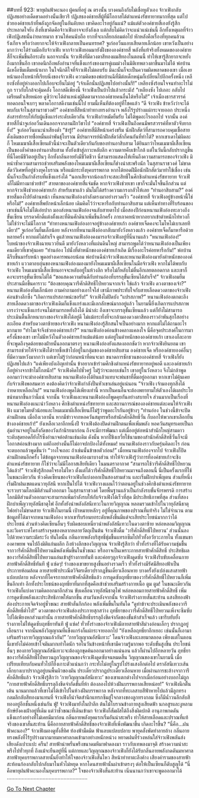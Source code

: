 ##บทที่ 923: พายุฝนฟ้าคะนอง
ผู้คนที่อยู่ ณ ตรงนั้น บางคนถึงกับไม่เชื่อหูตัวเอง
จ้าวเฟิงกลับปฏิเสธอย่างเด็ดขาดอย่างนั้นเชียวรึ
ปฏิเสธองค์ชายสี่ผู้ที่มีโอกาสได้ตำแหน่งรัชทายาทมากที่สุด แต่ไปช่วยองค์ชายเก้าที่พลังถูกจัดอยู่ในอันดับหก
เขาคิดอะไรอยู่กันแน่?
แม้แต่ตัวองค์ชายสี่เองยังรู้สึกประหลาดใจยิ่ง
สิ่งที่เขาคิดคือจ้าวเฟิงอาจจะยังลังเล แต่กลับไม่คิดว่าจะแน่วแน่เช่นนี้
อีกทั้งเหตุผลที่จ้าวเฟิงปฏิเสธนั้นง่ายดายมาก ชวนให้คนนับถือ ยากที่จะเกลี้ยกล่อมต่อไป
หักหลังคือเรื่องที่ทุกคนล้วนรังเกียจ
หรือว่าอยากจะให้จ้าวเฟิงกลายเป็นคนทรยศ?
จูเก๋ออวิ๋นแอบเสียดายเล็กน้อย เขาหวังเป็นอย่างมากว่าจะได้ร่วมมือกับจ้าวเฟิง หากจ้าวเฟิงยอมมายังฝั่งขององค์ชายสี่ พลังที่แท้จริงทั้งหมดขององค์ชายสี่ก็จะเพิ่มขึ้นอีกระดับ
นอกจากนั้น จ้าวเฟิงที่มีดวงตาสีทองผมสีทองในตอนนี้ ทำให้เขารู้สึกยากจะหยั่งถึงมากขึ้นอีก
เขาอดนึกถึงพลังอำนาจที่แข็งแกร่งของมารคู่ผมม่วงในมิติเทพลวงตาขึ้นมาไม่ได้
พ่อบ้านฉีเหงื่อซึมเต็มหน้าผาก ในใจนึกดีใจที่จ้าวเฟิงไม่ตอบรับ มิฉะนั้นก็จะเป็นความผิดพลาดของเขา
เมื่อเงยหน้ามองใบหน้าที่เรียบนิ่งของจ้าวเฟิง ความคิดของพ่อบ้านฉีที่มีต่อเด็กหนุ่มก็เปลี่ยนไปอีกครั้งหนึ่ง
เหลียงซังที่อยู่ห่างออกไปเกือบจะยืนไม่อยู่
“เจ้าเด็กนั่นปฏิเสธไปอย่างนั้นรึ!” เหลียงซังร้อนใจจนทำอะไรไม่ถูก ราวกับใกล้จะคุ้มคลั่ง
โอกาสดีเพียงนี้ จ้าวเฟิงเป็นบ้าไปแล้วกระมัง!
“เหลียงซัง ไปเถอะ กลับไปเตรียมตัวเสียหน่อย ดูซิว่าจะได้ตำแหน่งผู้ติดตามจากองค์ชายคนอื่นได้หรือไม่!”
เจ้าเมืองธารสวรรค์ทอดถอนใจเบาๆ พลาดโอกาสดีงามเช่นนี้ไป ยามนี้เห็นทีต้องอยู่ที่โชคแล้ว
“ดี จ้าวเฟิง ข้าหวังว่าจะได้พบกับเจ้าในสุสานราชวงศ์!”
องค์ชายสี่สีหน้าท่าทางทรงอำนาจ พลังไร้รูปร่างแผ่กระจายออก ประหนึ่งส่งสารท้ารบให้กับผู้แข็งแกร่งระดับเดียวกัน
จ้าวเฟิงกำหมัดยิ้มรับ ไม่ได้พูดอะไรออกไป
จากนั้น องค์ชายสี่ก็นำจูเก๋ออวิ๋นเดินออกจากลานฝึกวิชาไป
“องค์ชายสี่ จ้าวเฟิงเป็นถึงคนมีพรสวรรค์ที่หาตัวจับยากยิ่ง!”
จูเก๋ออวิ๋นแนะนำเสียงต่ำ
“ข้ารู้!”
องค์ชายสี่มีสีหน้าเคร่งขรึม
นักฝึกสัตว์ที่สามารถควบคุมเชื้อสายดั้งเดิมของรายชื่อหมื่นเผ่าพันธุ์โบราณ มีปรมาจารย์นักฝึกสัตว์สักกี่คนกันที่ทำได้?
หากเขาเดาไม่ผิดละก็ ไหมเมฆาผีเสื้อเซียนตัวนี้น่าจะเป็นตัวเดียวกันกับของท่านอาสิบสาม
ได้ยินมาว่าไหมเมฆาผีเสื้อเซียนเป็นของล้ำค่าของท่านอาสิบสาม ทั้งยังเข้าสู่ภาวะหลับลึก ความตายคืบเข้าใกล้
แต่ในวันนี้กลับปรากฏขึ้นที่นี่โดยมีชีวิตอยู่เป็นๆ อีกทั้งกลิ่นอายยังมีชีวิตชีวา
นี่สามารถแสดงให้เห็นถึงความสามารถของจ้าวเฟิง
มิหนำซ้ำความสามารถช่วยเสริมพลังของไหมเมฆาผีเสื้อเซียนก็ช่างน่าสะพรึงนัก
ในสุสานราชวงศ์ ไม่ขาดสัตว์วิเศษที่อยู่ช่วงยุคโบราณ หรือแม้กระทั่งยุคบรรพกาล
หากได้ยอดฝีมือนักฝึกสัตว์มาทำใช้เชื่อง เช่นนั้นก็จะเป็นกำลังรบที่แข็งแกร่งได้
“นอกเสียจากน้องเก้าจะสละสิทธิ์ในศึกชิงตำแหน่งรัชทายาท จ้าวเฟิงก็ไม่มีทางมาช่วยข้า!”
สายตาขององค์ชายสี่แจ่มชัด
หากจ้าวเฟิงช่วยเขา เขาก็จะมั่นใจขึ้นอีกส่วน
แต่หากจ้าวเฟิงช่วยองค์ชายเก้า สำหรับเขาแล้ว มันไม่ได้สร้างความเกรงกลัวให้เลย
“ท่านอาสิบสาม?”
องค์ชายสี่มองไปยังด้านหน้า เห็นหนานเฟิงอ๋องกำลังตรงมาอย่างรวดเร็ว
“องค์ชายสี่ จ้าวเฟิงอยู่ข้างหน้านี้ใช่หรือไม่!”
องค์ชายสี่พยักหน้าเล็กน้อย เดิมคิดไว้ว่าจะหารือกับท่านอาสิบสาม แต่เห็นท่าทางที่รีบร้อนของเขาเช่นนี้จึงไม่ได้เอ่ยปาก มองส่งหนานเฟิงอ๋องจนลับสายตาไป
เมื่อสองปีก่อนหนานเฟิงอ๋องทะลวงถึงขั้นเซียน บรรดาศักดิ์แต่งตั้งและที่ดินศักดินาเพิ่มขึ้นอีกครั้ง ภายภาคหน้าหากอยากเข้าตำหนักไท่หวงก็ไม่ใช่ว่าจะไม่มีโอกาส
“ท่าทางหนานเฟิงอ๋องอาจอยู่ข้างองค์ชายเก้า องค์ชายเจ็ดคงจะโมโหไม่เบาเลยทีเดียว!”
จูเก๋ออวิ๋นยิ้มเล็กน้อย หลังจากที่หนานเฟิงอ๋องกลับมายังวังหลวงแล้ว องค์ชายเจ็ดก็มาหารือด้วยหลายครั้ง หากแต่ไม่สำเร็จ
ดูแล้วหนานเฟิงอ๋องคงมารอจ้าวเฟิงอยู่ที่นี่นานแล้ว
“หนานเฟิงอ๋อง!”
ใบหน้าของจ้าวเฟิงฉายแววยินดี มายังวังหลวงที่แผ่นดินใหญ่ สามารถพูดได้ว่าหนานเฟิงอ๋องเป็นเพียงคนเดียวที่เขาคุ้นเคย
“ท่านอ๋อง ไปนั่งที่ตำหนักขององค์ชายเก้าเถิด มีเรื่องอะไรค่อยหารือกัน!”
พ่อบ้านฉีรีบขึ้นมารับหน้า พูดอย่างเคารพนอบน้อม
พ่อบ้านฉีนำจ้าวเฟิงและหนานเฟิงอ๋องมายังตำหนักขององค์ชายเก้า
แววตาอบอุ่นของหนานเฟิงอ๋องมองมายังไหมเมฆาผีเสื้อเซียนในมือจ้าวเฟิง
หากไม่ได้พบกับจ้าวเฟิง ไหมเมฆาผีเสื้อเซียนอาจจะหลับอยู่ในห้วงลึก หรือไม่ก็หลับไม่ตื่นอีกเลยตลอดกาล และเขาก็คงจะบรรลุขั้นเซียนไม่ได้
“ขอแสดงความยินดีกับท่านอ๋องที่บรรลุขั้นเซียนได้สำเร็จ!” จ้าวเฟิงอมยิ้ม ประสานมือขึ้นคาราวะ
“ต้องขอบคุณวารีศักดิสิทธิ์ไป่หยวนจากเจ้า ใช่แล้ว จ้าวเฟิง ดวงตาของเจ้า?”
หนานเฟิงอ๋องยิ้มเล็กน้อย ถามคำถามอย่างเอาใจใส่ เขามีภาพประทับใจกับสายเลือดดวงตาของจ้าวเฟิงค่อนข้างลึกซึ้ง
“เกิดการแปรสภาพน่ะขอรับ!” จ้าวเฟิงไม่ปิดบัง
“แปรสภาพ?”
หนานเฟิงอ๋องตกตะลึง สายเลือดดวงตาของจ้าวเฟิงเดิมก็แข็งแกร่งและมีเอกลักษณ์มากอยู่แล้ว ในยามนี้ยิ่งเกิดการแปรสภาพ เกรงว่าจะแข็งแกร่งจนไม่สามารถหยั่งถึงได้
มิน่าล่ะ ถึงเขาจะบรรลุขั้นเซียนแล้ว แต่ก็ยังไม่สามารถประเมินตื้นลึกหนาบางของจ้าวเฟิงได้อยู่ดี ไม่แม้กระทั่งที่จะกล้ามองดวงตาสีทองราวอำพันสุกใสอย่างละเอียด
สำหรับดวงตาซ้ายของจ้าวเฟิง หนานเฟิงอ๋องรู้สึกสนใจเป็นอย่างมาก หากแต่ไม่ได้ถามอะไรมากมาย
“ทำไมเจ้าจึงช่วยองค์ชายเก้า?”
หนานเฟิงอ๋องค่อนข้างคลางแคลงใจ นี่คือจุดประสงค์ในการมาครั้งนี้ของเขา
เขาไม่มีหวังในตัวองค์ชายเก้าแม้แต่น้อย แต่อยู่ในตำหนักขององค์ชายเก้า เขาเองก็ละอายที่จะพูดถึงจุดด้อยของฝ่ายนั้นออกมาตรงๆ
หนานเฟิงอ๋องยังแสดงออกชัดว่า หากจ้าวเฟิงยินยอม เขาสามารถช่วยให้จ้าวเฟิงได้รายชื่อเข้าไปอยู่ในกลุ่มขององค์ชายสิบสาม องค์ชายเจ็ด หรือองค์ชายองค์อื่นๆ ที่มีความหวังมากกว่า
แต่เขาไม่รู้ว่าก่อนหน้าที่ตนจะมา ขนาดการชักชวนขององค์ชายสี่ จ้าวเฟิงก็ยังปฏิเสธไปแล้ว
“แค่เพียงบังเอิญเท่านั้น ข้าอยากเข้าร่วมศึกชิงตำแหน่งรัชทายาทอยู่พอดี และองค์ชายเก้าก็อยู่ห่างจากข้าไม่ไกลนัก!”
จ้าวเฟิงคิดไปชั่วครู่ ไม่รู้ว่าจะตอบเช่นไร เขาอยู่ในวังหลวง จึงไม่กล้าพูดออกมาว่าจะฆ่าองค์ชายสิบสาม
หนานเฟิงอ๋องได้ยินแล้วแทบจะพ่นชาที่ดื่มอยู่ออกมา
หากเขาไม่คุ้นเคยกับจ้าวเฟิงพอสมควร คงต้องคิดว่าจ้าวเฟิงกำลังปั่นหัวเขาเล่นอยู่แน่นอน
“จ้าวเฟิง เจ้ามองทุกสิ่งได้ง่ายดายเหลือเกิน!”
หนานเฟิงอ๋องพูดได้เพียงเท่านี้
หากเป็นคนอื่นจะต้องพยายามให้ตัวเองได้ผลประโยชน์ทมากขึ้นกว่านี้แน่
จากนั้น จ้าวเฟิงและหนานเฟิงอ๋องก็พูดคุยกันอย่างสบายใจ
ส่วนมากเป็นเรื่องที่หนานเฟิงอ๋องแนะนำวังหลวง ศึกชิงตำแหน่งรัชทายาท และสถานการณ์ขององค์ชายแต่ละคนให้จ้าวเฟิงฟัง
แมวขโมยตัวน้อยและไหมเมฆาผีเสื้อเซียนก็ไม่รู้ว่าพูดอะไรกันอยู่ข้างๆ
“ท่านอ๋อง ในช่วงนี้ข้าจะปิดด่านฝึกตน เมื่อถึงเวลานั้น หากมีข่าวจากหอควันสมุทรหรือสำนักศักดิ์สิทธิ์วั่น ก็บอกให้พวกเขาเลือกยืนข้างองค์ชายเก้า!”
ยังเหลือเวลาอีกหนึ่งปี จ้าวเฟิงต้องปิดด่านฝึกตนเพื่อเพิ่มพลัง
หอควันสมุทรเคยเป็นกลุ่มอำนาจอยู่ในสังกัดของวังเก้านิรยมาก่อน ถึงจะมีการพัฒนา แต่เมื่ออยู่ต่อหน้าสำนักใหญ่สามดาวระดับสุดยอดก็ยังไร้ซึ่งอำนาจต่อต้านเช่นเดิม
ดังนั้น หากปี้ชิงเยวี่ยใช้นามของสำนักศักดิ์สิทธิ์วั่นก็จะมีโอกาสค่อนข้างมาก
แต่ถึงอย่างนั้นก็ไม่อาจปกป้องได้ทั้งหมด!
หนานเฟิงอ๋องราวกับครุ่นคิดอะไร ก่อนจะตบอกแล้วพูดขึ้นว่า “วางใจเถอะ ถ้าเช่นนั้นข้าขอตัวก่อน!”
เมื่อหนานเฟิงอ๋องจากไป จ้าวเฟิงก็ปิดด่านฝึกตนอีกครั้ง
ได้ข้อมูลจากหนานเฟิงอ๋องมาบางส่วน ทำให้จ้าวเฟิงรู้ว่าการที่องค์ชายเก้าจะชิงตำแหน่งรัชทายาท ก็ใช่ว่าจะไม่มีโอกาสเสียทีเดียว
ในมนตราอากาศ
“สามารถใช้วารีศักดิ์สิทธิ์ไป่หยวนได้แล้ว!”
จ้าวเฟิงรู้สึกอดใจรอไม่ไหว ตั้งแต่ได้วารีศักดิ์สิทธิ์ไป่หยวนมาจนถึงตอนนี้ นี่เป็นครั้งแรกที่ใช้
ในขณะเดียวกัน ห้วงคิดเซียนของจ้าวเฟิงก็แบ่งออกเป็นสองสามส่วน และเริ่มฝึกบำเพ็ญตน
ส่วนที่หนึ่ง เริ่มฝึกฝนเขตแดนวายุอัสนี หากเป็นไปได้ จ้าวเฟิงวางแผนไว้ว่าตอนอยู่ในช่วงศึกชิงตำแหน่งรัชทายาทจะรวบรวมโลกมิติส่วนตัวออกมา
ในสุสานราชวงศ์ โดยพื้นฐานแล้วเป็นกำลังรบขั้นจักรพรรดิ
การสร้างโลกมิติส่วนตัวออกมาจะสามารถเพิ่มกำลังรบให้กับจ้าวเฟิงได้เร็วที่สุด มีประสิทธิภาพที่สุด
ส่วนที่สอง ฝึกบำเพ็ญวายุอัสนีธาตุไฟ อีกทั้งยังนำพลังอัสนีเทวะในกายวิญญาณ หลอมรวมเข้าไปในวายุอัสนีธาตุไฟอย่างไม่ขาดสาย
จ้าวเฟิงในยามนี้ เป้าหมายหลักๆ อยู่ที่คุณภาพของปราณที่แท้จริง ไม่ใช่จำนวน
ตามข้อมูลที่ได้มาจากหนานเฟิงอ๋อง หากเขารีบร้อนยกระดับพลังขึ้นมีแต่จะเสียประโยชน์มากกว่าได้ประโยชน์
ส่วนห้วงคิดเซียนอื่นๆ รับผิดชอบเหนี่ยวนำพลังอัสนีเทวะในดวงตาซ้าย หล่อหลอมวิญญาณ และวิเคราะห์โครงสร้างจุดของหลากหลายวัตถุเป็นต้น
จ้าวเฟิงดื่ม ‘วารีศักดิ์สิทธิ์ไป่หยวน’ ส่วนนั้นลงไปด้วยความระมัดระวัง ทันใดนั้น กลิ่นอายพลังบริสุทธิ์ชุ่มชื้นแทรกซึมไปทั่วทั้งอวัยวะภายใน ทั้งแขนขาองคาพยพ จนไปถึงมิติแก่นผลึก ถึงห้วงลึกของวิญญาณ
จ้าวเฟิงรู้สึกว่า ทั่วทั้งร่างที่ได้รับความชุ่มชื้นจากวารีศักดิ์สิทธิ์ไป่หยวนมีพลังเพิ่มขึ้นในชั่วขณะ
หรืออาจเป็นเพราะกายสายฟ้าศักดิ์สิทธิ์ ประสิทธิผลของวารีศักดิ์สิทธิ์ไป่หยวนแล่นเข้าสู่ร่างกายทันที และค่อยๆถูกจ้าวเฟิงดูดซับ
จ้าวเฟิงรีบขับเคลื่อนกายสายฟ้าศักดิ์สิทธิ์ทันที
ฟู่ แซ่ดๆ!
ร่างของเขาขยายสูงขึ้นอย่างรวดเร็ว ทั่วทั้งร่างมีรัศมีสีทองฟ้าเป็นประกายห้อมล้อม ลายสายฟ้าประณีตวิจิตรเดี๋ยวปรากฏขึ้นเดี๋ยวเลือนหาย บางครั้งยังเปล่งแสงสายฟ้าแปลบปลาบ
หลังจากที่โคจรกายสายฟ้าศักดิ์สิทธิ์แล้ว การดูดซับฤทธิ์ยาของวารีศักดิ์สิทธิ์ไป่หยวนก็เพิ่มขึ้นอีกเท่า อีกทั้งประโยชน์ของฤทธิ์ยาที่มากที่สุดคือเข้าช่วยเสริมสร้างกายเนื้อ
ตูม ตูม!
ในขณะเดียวกัน จ้าวเฟิงก็แบ่งความคิดออกมาอีกส่วน ขับเคลื่อนวายุอัสนีธาตุไฟ หล่อหลอมกายสายฟ้าศักดิ์สิทธิ์ เพิ่มการดูดซับพลังและประสิทธิภาพให้มากขึ้น
สามวันหลังจากนั้น
จ้าวเฟิงร่างกายสั่นสะท้าน แสงสีทองฟ้าส่องประกายเจิดจ้าอยู่ชั่วขณะ สายฟ้าลั่นกึกก้อง พลังเพิ่มขึ้นในทันใด
“ดูท่าข้าจะประเมินพลังของวารีศักดิ์สิทธิ์ต่ำไป!”
ดวงตาของจ้าวเฟิงส่องประกายสุกสว่าง
ฤทธิ์ยาของวารีศักดิ์สิทธิ์ไป่หยวนเพิ่งจะซึมซับไปได้เพียงหกส่วนเท่านั้น
กายสายฟ้าศักดิ์สิทธิ์บรรลุถึงขีดจำกัดของขั้นห้าสำเร็จแล้ว
เขารีบยับยั้งร่างกายไม่ให้ดูดซับฤทธิ์ยาทันที
ฟู่ แซ่ด!
ทั่วทั้งร่างของจ้าวเฟิงมีลายสายฟ้าสีม่วงอ่อนเล็กๆ ปรากฏอยู่เลือนราง จากนั้นพลังวิญญาณที่แข็งแกร่งก็แผ่กระจายออกไป
“ยังเหลือฤทธิ์ยาอีกเยอะ เช่นนั้นก็เอามาเสริมสร้างกายวิญญาณแล้วกัน!”
‘กายวิญญาณอัสนีเทวะ’ โดนจ้าวเฟิงละเลยมาตลอด เพียงแต่ในตอนนี้เขายังไม่ค่อยเข้าใจมันมากเท่าใดนัก
รอในวันข้างหน้าที่เขามีความรู้มากพอ ระดับขั้นสูงขึ้น ประโยชน์อื่นๆ ของกายวิญญาณอัสนีเทวะจะต้องถูกขุดค้นออกมาอย่างแน่นอน
แล้วก็ผ่านไปอีกหลายวัน
ฤทธิ์ยาของวารีศักดิ์สิทธิ์ไป่หยวนถูกวิญญาณของจ้าวเฟิงดูดซับจนหมดสิ้น
วิญญาณของเขาในยามนี้ เมื่อเปรียบเทียบกับคนทั่วไปก็ยิ่งเกาะตัวแน่นกว่า กระทั่งไม่อยู่ในรูปโปร่งแสงอีกต่อไป
ตราอัสนีเทวะเส้นเล็กบางเบาปรากฏอยู่บนพื้นผิวของมัน ประเดี๋ยวปรากฏประเดี๋ยวเลือนหาย
เมื่อผ่านการชะล้างจากวารีศักดิ์สิทธิ์แล้ว จ้าวเฟิงรู้สึกว่า ‘กายวิญญาณอัสนีเทวะ’ ของเขาแตกต่างไปจากเมื่อก่อนอย่างบอกไม่ถูก
“กายสายฟ้าศักดิ์สิทธิ์บรรลุถึงขีดจำกัดขั้นที่ห้า ต้องลองไปห้วงฝันบรรพกาลเสียหน่อย!”
จ้าวเฟิงนึกตื่่นเต้น นานมากแล้วที่เขาไม่ได้เข้าไปในห้วงฝันบรรพกาล
หลังจากที่ทะเลสาบสีฟ้าหายไปแล้วมีลูกทรงกลมลึกลับสีทองมาแทนที่ จ้าวเฟิงก็นำจิตสำนึกแทรกซึมสู่ใจกลางของลูกทรงกลม ซึ่งก็มีน้ำวนลึกลับสีทองอยู่อีกชั้นหนึ่งเช่นกัน
ฟู่!
จ้าวเฟิงมายังในป่าลึก ต้นไม้โบราณข้างกายสูงเสียดฟ้า นกอสูรและงูหลามยักษ์ยังคงเฝ้าอยู่ที่เดิม
แต่ว่าชั่วขณะที่เดินเข้ามา จ้าวเฟิงก็สัมผัสได้ถึงสิ่งผิดปกติ
อานุภาพกดดันแข็งแกร่งอย่างที่ไม่เคยมีมาก่อน กลิ่นอายพลังยุคแรกเริ่มอันน่าสะพรึง ทำให้สายเลือดและปราณที่แท้จริงของเขาสั่นสะท้าน
นี่คือกายสายฟ้าศักดิ์สิทธิ์ของจ้าวเฟิงที่เพิ่งพัฒนาขึ้น
เกิดอะไรขึ้น?
“นี่คือ…ฝนฟ้าคะนอง?”
จ้าวเฟิงมองดูทั้งสี่ทิศ ท้องฟ้ามืดมิด ฟ้าแลบแปลบปลาบ พายุคลั่งพัดทำลายล้าง กลิ่นอายทรงพลังที่ไร้รูปร่างมากมายมหาศาลกดเข้ามาอย่างหนักหน่วง
หยาดฝนที่ร่วงหล่นใส่จ้าวเฟิงพลันส่งเสียงดังเปาะแปะ
ครืน!
สายฟ้าน่าพรั่นพรึงขนาดมหึมาฟาดลงมา ราวกับเทพลงมาจุติ สร้างความน่าสะพรึงไปทั่วทุกที่
ถึงแม้จะยืนอยู่ที่นี่ แต่กายและวิญญาณของจ้าวเฟิงก็ยังได้รับกลิ่นอายพลังกดดันมหาศาล
สายฟ้ายุคบรรพกาลสายนั้นยิ่งทำให้ใจของจ้าวเฟิงสั่นไหว สีหน้าท่าทาตะลึงค้าง เสียงคำรามของสายฟ้า สะท้อนก้องกลับไปกลับมาในหัวไม่หยุด
หากโดนสายฟ้านั่นผ่าเข้าตรงๆ ต่อให้เป็นเซียนก็ดับสูญได้
“นี่คือพายุฝนฟ้าคะนองในยุคบรรพกาล?”
ใจของจ้าวเฟิงสั่นสะท้าน เนิ่นนานกว่าเขาจะพูดออกมาได้
………………………………………………


[Go To Next Chapter]( ./161.md)